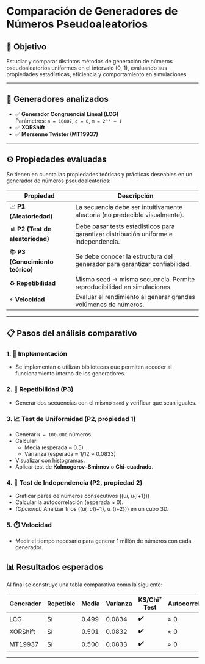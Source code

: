 # Comparación de Generadores de Números Pseudoaleatorios

## 🎯 Objetivo

Estudiar y comparar distintos métodos de generación de números pseudoaleatorios uniformes en el intervalo (0, 1), evaluando sus propiedades estadísticas, eficiencia y comportamiento en simulaciones.

---

## 🧪 Generadores analizados

- ✅ **Generador Congruencial Lineal (LCG)**  
  Parámetros: `a = 16807`, `c = 0`, `m = 2³¹ − 1`
- ✅ **XORShift**
- ✅ **Mersenne Twister (MT19937)**

---

## ⚙️ Propiedades evaluadas

Se tienen en cuenta las propiedades teóricas y prácticas deseables en un generador de números pseudoaleatorios:

| Propiedad                        | Descripción                                                                          |
| -------------------------------- | ------------------------------------------------------------------------------------ |
| 📈 **P1 (Aleatoriedad)**         | La secuencia debe ser intuitivamente aleatoria (no predecible visualmente).          |
| 📊 **P2 (Test de aleatoriedad)** | Debe pasar tests estadísticos para garantizar distribución uniforme e independencia. |
| 📚 **P3 (Conocimiento teórico)** | Se debe conocer la estructura del generador para garantizar confiabilidad.           |
| ♻️ **Repetibilidad**             | Mismo seed → misma secuencia. Permite reproducibilidad en simulaciones.              |
| ⚡ **Velocidad**                 | Evaluar el rendimiento al generar grandes volúmenes de números.                      |

---

## 📋 Pasos del análisis comparativo

### 1. 🔧 Implementación

- Se implementan o utilizan bibliotecas que permiten acceder al funcionamiento interno de los generadores.

### 2. 🔁 Repetibilidad (P3)

- Generar dos secuencias con el mismo `seed` y verificar que sean iguales.

### 3. 📈 Test de Uniformidad (P2, propiedad 1)

- Generar `N = 100.000` números.
- Calcular:
  - Media (esperada ≈ 0.5)
  - Varianza (esperada ≈ 1/12 ≈ 0.0833)
- Visualizar con histogramas.
- Aplicar test de **Kolmogorov–Smirnov** o **Chi-cuadrado**.

### 4. 🔗 Test de Independencia (P2, propiedad 2)

- Graficar pares de números consecutivos \((u*i, u*{i+1})\)
- Calcular la autocorrelación (esperada ≈ 0).
- _(Opcional)_ Analizar tríos \((u*i, u*{i+1}, u\_{i+2})\) en un cubo 3D.

### 5. ⏱️ Velocidad

- Medir el tiempo necesario para generar 1 millón de números con cada generador.

## 📊 Resultados esperados

Al final se construye una tabla comparativa como la siguiente:

| Generador | Repetible | Media | Varianza | KS/Chi² Test | Autocorrelación | Tiempo (s) |
| --------- | --------- | ----- | -------- | ------------ | --------------- | ---------- |
| LCG       | Sí        | 0.499 | 0.0834   | ✔️           | ≈ 0             | 0.12       |
| XORShift  | Sí        | 0.501 | 0.0832   | ✔️           | ≈ 0             | 0.05       |
| MT19937   | Sí        | 0.500 | 0.0833   | ✔️           | ≈ 0             | 0.10       |

---
